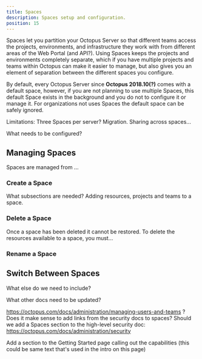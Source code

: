 ```yaml
---
title: Spaces
description: Spaces setup and configuration.
position: 15
---
```


<!-- Starter text only -->

Spaces let you partition your Octopus Server so that different teams access the projects, environments, and infrastructure they work with from different areas of the Web Portal (and API?). Using Spaces keeps the projects and environments completely separate, which if you have multiple projects and teams within Octopus can make it easier to manage, but also gives you an element of separation between the different spaces you configure.

By default, every Octopus Server since **Octopus 2018.10(?)** comes with a default space, however, if you are not planning to use multiple Spaces, this default Space exists in the background and you do not to configure it or manage it. For organizations not uses Spaces the default space can be safely ignored.

Limitations: Three Spaces per server? Migration. Sharing across spaces...

What needs to  be configured?

## Managing Spaces

Spaces are managed from ...

### Create a Space

What subsections are needed? Adding resources, projects and teams to a space.

### Delete a Space

Once a space has been deleted it cannot be restored. To delete the resources available to a space, you must...


### Rename a Space

## Switch Between Spaces

What else do we need to include?

What other docs need to be updated?

https://octopus.com/docs/administration/managing-users-and-teams ?
Does it make sense to add links from the security docs to spaces? Should we add a Spaces section to the high-level security doc: https://octopus.com/docs/administration/security

Add a section to the Getting Started page calling out the capabilities (this could be same text that's used in the intro on this page)
